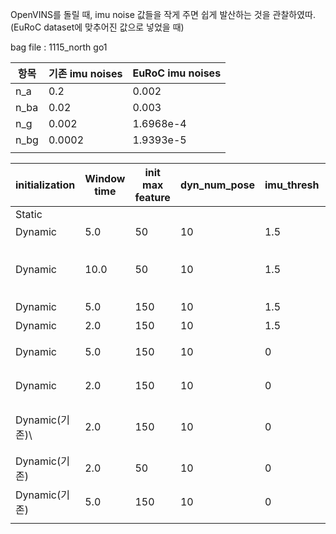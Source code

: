 OpenVINS를 돌릴 때, imu noise 값들을 작게 주면 쉽게 발산하는 것을 관찰하였따. 
(EuRoC dataset에 맞추어진 값으로 넣었을 때)

bag file : 1115_north go1 

| 항목   | 기존 imu noises | EuRoC imu noises |
| ---- | ------------- | ---------------- |
| n_a  | 0.2           | 0.002<br>        |
| n_ba | 0.02          | 0.003<br>        |
| n_g  | 0.002         | 1.6968e-4        |
| n_bg | 0.0002        | 1.9393e-5        |
|      |               |                  |

| initialization | Window time | init max feature | dyn_num_pose | imu_thresh | 결과                            |
| -------------- | ----------- | ---------------- | ------------ | ---------- | ----------------------------- |
| Static         |             |                  |              |            |                               |
| Dynamic        | 5.0         | 50               | 10           | 1.5        | 발산                            |
| Dynamic        | 10.0        | 50               | 10           | 1.5        | 발산 / eigenvalue not full rank |
| Dynamic        | 5.0         | 150              | 10           | 1.5        | 발산<br>                        |
| Dynamic        | 2.0         | 150              | 10           | 1.5        | 발산<br>                        |
| Dynamic        | 5.0         | 150              | 10           | 0          | **수렴 but 오차가 큼**              |
| Dynamic        | 2.0         | 150              | 10           | 0          | 발산  / 오차 큰 수렴                 |
| Dynamic(기존)\   | 2.0         | 150              | 10           | 0          | 수렴, 오차도 좀 있음. / 제일따봉          |
| Dynamic(기존)    | 2.0         | 50               | 10           | 0          | 우주 발산                         |
| Dynamic(기존)    | 5.0         | 150              | 10           | 0          | 수렴, 제일 괜찮음.                   |
|                |             |                  |              |            |                               |
